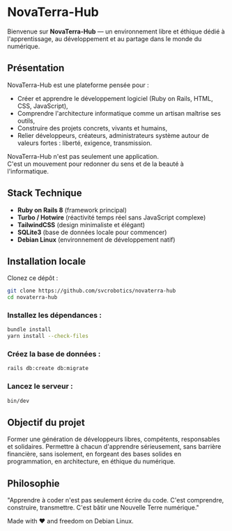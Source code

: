 # NovaTerra-Hub

Bienvenue sur **NovaTerra-Hub** — un environnement libre et éthique dédié à l'apprentissage, au développement et au partage dans le monde du numérique.

## Présentation

NovaTerra-Hub est une plateforme pensée pour :

- Créer et apprendre le développement logiciel (Ruby on Rails, HTML, CSS, JavaScript),
- Comprendre l'architecture informatique comme un artisan maîtrise ses outils,
- Construire des projets concrets, vivants et humains,
- Relier développeurs, créateurs, administrateurs système autour de valeurs fortes : liberté, exigence, transmission.

NovaTerra-Hub n'est pas seulement une application.  
C'est un mouvement pour redonner du sens et de la beauté à l'informatique.

## Stack Technique

- **Ruby on Rails 8** (framework principal)
- **Turbo / Hotwire** (réactivité temps réel sans JavaScript complexe)
- **TailwindCSS** (design minimaliste et élégant)
- **SQLite3** (base de données locale pour commencer)
- **Debian Linux** (environnement de développement natif)

## Installation locale

Clonez ce dépôt :

```bash
git clone https://github.com/svcrobotics/novaterra-hub
cd novaterra-hub
```
### Installez les dépendances :

```bash
bundle install
yarn install --check-files
```
### Créez la base de données :

```bash
rails db:create db:migrate
```
### Lancez le serveur :

```bash
bin/dev
```
## Objectif du projet

Former une génération de développeurs libres, compétents, responsables et solidaires.
Permettre à chacun d'apprendre sérieusement, sans barrière financière, sans isolement,
en forgeant des bases solides en programmation, en architecture, en éthique du numérique.

## Philosophie

"Apprendre à coder n'est pas seulement écrire du code.
C'est comprendre, construire, transmettre.
C'est bâtir une Nouvelle Terre numérique."

Made with ❤️ and freedom on Debian Linux.